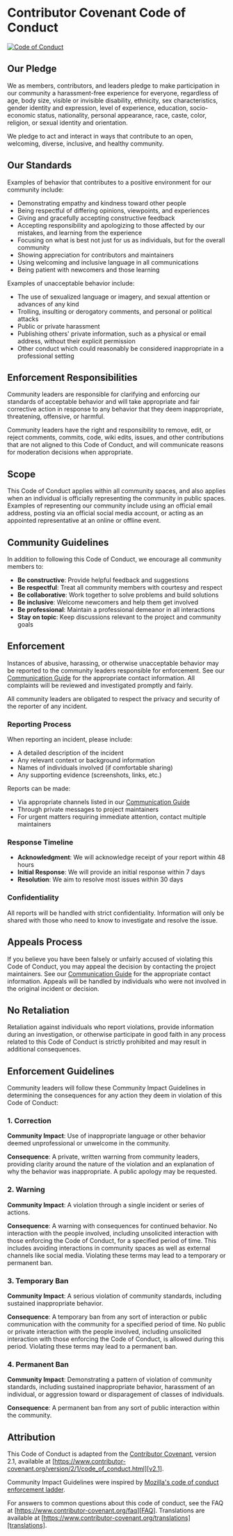 <!--
SPDX-FileCopyrightText: Copyright (c) 2025 Broadsage Corporation <containers@broadsage.com>

SPDX-License-Identifier: Apache-2.0
-->

# Contributor Covenant Code of Conduct

[![Code of Conduct](https://img.shields.io/badge/Code%20of%20Conduct-2.1-4baaaa.svg?style=flat)](CODE_OF_CONDUCT.md)

## Our Pledge

We as members, contributors, and leaders pledge to make participation in our
community a harassment-free experience for everyone, regardless of age, body
size, visible or invisible disability, ethnicity, sex characteristics, gender
identity and expression, level of experience, education, socio-economic status,
nationality, personal appearance, race, caste, color, religion, or sexual
identity and orientation.

We pledge to act and interact in ways that contribute to an open, welcoming,
diverse, inclusive, and healthy community.

## Our Standards

Examples of behavior that contributes to a positive environment for our
community include:

- Demonstrating empathy and kindness toward other people
- Being respectful of differing opinions, viewpoints, and experiences
- Giving and gracefully accepting constructive feedback
- Accepting responsibility and apologizing to those affected by our mistakes,
  and learning from the experience
- Focusing on what is best not just for us as individuals, but for the overall
  community
- Showing appreciation for contributors and maintainers
- Using welcoming and inclusive language in all communications
- Being patient with newcomers and those learning

Examples of unacceptable behavior include:

- The use of sexualized language or imagery, and sexual attention or advances of
  any kind
- Trolling, insulting or derogatory comments, and personal or political attacks
- Public or private harassment
- Publishing others' private information, such as a physical or email address,
  without their explicit permission
- Other conduct which could reasonably be considered inappropriate in a
  professional setting

## Enforcement Responsibilities

Community leaders are responsible for clarifying and enforcing our standards of
acceptable behavior and will take appropriate and fair corrective action in
response to any behavior that they deem inappropriate, threatening, offensive,
or harmful.

Community leaders have the right and responsibility to remove, edit, or reject
comments, commits, code, wiki edits, issues, and other contributions that are
not aligned to this Code of Conduct, and will communicate reasons for moderation
decisions when appropriate.

## Scope

This Code of Conduct applies within all community spaces, and also applies when
an individual is officially representing the community in public spaces.
Examples of representing our community include using an official email address,
posting via an official social media account, or acting as an appointed
representative at an online or offline event.

## Community Guidelines

In addition to following this Code of Conduct, we encourage all community members to:

- **Be constructive**: Provide helpful feedback and suggestions
- **Be respectful**: Treat all community members with courtesy and respect
- **Be collaborative**: Work together to solve problems and build solutions
- **Be inclusive**: Welcome newcomers and help them get involved
- **Be professional**: Maintain a professional demeanor in all interactions
- **Stay on topic**: Keep discussions relevant to the project and community goals

## Enforcement

Instances of abusive, harassing, or otherwise unacceptable behavior may be
reported to the community leaders responsible for enforcement. See our [Communication Guide](docs/communication.md#-email-contacts) for the appropriate contact information.
All complaints will be reviewed and investigated promptly and fairly.

All community leaders are obligated to respect the privacy and security of the
reporter of any incident.

### Reporting Process

When reporting an incident, please include:

- A detailed description of the incident
- Any relevant context or background information
- Names of individuals involved (if comfortable sharing)
- Any supporting evidence (screenshots, links, etc.)

Reports can be made:

- Via appropriate channels listed in our [Communication Guide](docs/communication.md#-email-contacts)
- Through private messages to project maintainers
- For urgent matters requiring immediate attention, contact multiple maintainers

### Response Timeline

- **Acknowledgment**: We will acknowledge receipt of your report within 48 hours
- **Initial Response**: We will provide an initial response within 7 days
- **Resolution**: We aim to resolve most issues within 30 days

### Confidentiality

All reports will be handled with strict confidentiality. Information will only be shared with those who need to know to investigate and resolve the issue.

## Appeals Process

If you believe you have been falsely or unfairly accused of violating this Code of Conduct, you may appeal the decision by contacting the project maintainers. See our [Communication Guide](docs/communication.md#-email-contacts) for the appropriate contact information. Appeals will be handled by individuals who were not involved in the original incident or decision.

## No Retaliation

Retaliation against individuals who report violations, provide information during an investigation, or otherwise participate in good faith in any process related to this Code of Conduct is strictly prohibited and may result in additional consequences.

## Enforcement Guidelines

Community leaders will follow these Community Impact Guidelines in determining
the consequences for any action they deem in violation of this Code of Conduct:

### 1. Correction

**Community Impact**: Use of inappropriate language or other behavior deemed
unprofessional or unwelcome in the community.

**Consequence**: A private, written warning from community leaders, providing
clarity around the nature of the violation and an explanation of why the
behavior was inappropriate. A public apology may be requested.

### 2. Warning

**Community Impact**: A violation through a single incident or series of
actions.

**Consequence**: A warning with consequences for continued behavior. No
interaction with the people involved, including unsolicited interaction with
those enforcing the Code of Conduct, for a specified period of time. This
includes avoiding interactions in community spaces as well as external channels
like social media. Violating these terms may lead to a temporary or permanent
ban.

### 3. Temporary Ban

**Community Impact**: A serious violation of community standards, including
sustained inappropriate behavior.

**Consequence**: A temporary ban from any sort of interaction or public
communication with the community for a specified period of time. No public or
private interaction with the people involved, including unsolicited interaction
with those enforcing the Code of Conduct, is allowed during this period.
Violating these terms may lead to a permanent ban.

### 4. Permanent Ban

**Community Impact**: Demonstrating a pattern of violation of community
standards, including sustained inappropriate behavior, harassment of an
individual, or aggression toward or disparagement of classes of individuals.

**Consequence**: A permanent ban from any sort of public interaction within the
community.

## Attribution

This Code of Conduct is adapted from the [Contributor Covenant][homepage],
version 2.1, available at
[https://www.contributor-covenant.org/version/2/1/code_of_conduct.html][v2.1].

Community Impact Guidelines were inspired by
[Mozilla's code of conduct enforcement ladder][Mozilla CoC].

For answers to common questions about this code of conduct, see the FAQ at
[https://www.contributor-covenant.org/faq][FAQ]. Translations are available at
[https://www.contributor-covenant.org/translations][translations].

[homepage]: https://www.contributor-covenant.org
[v2.1]: https://www.contributor-covenant.org/version/2/1/code_of_conduct.html
[Mozilla CoC]: https://github.com/mozilla/diversity
[FAQ]: https://www.contributor-covenant.org/faq
[translations]: https://www.contributor-covenant.org/translations
